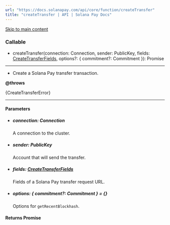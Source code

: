 ```yaml
---
url: "https://docs.solanapay.com/api/core/function/createTransfer"
title: "createTransfer | API | Solana Pay Docs"
---
```


[Skip to main content](https://docs.solanapay.com/api/core/function/createTransfer#)

### Callable

- createTransfer(connection: Connection, sender: PublicKey, fields: [CreateTransferFields](https://docs.solanapay.com/api/core/interface/CreateTransferFields), options?: { commitment?: Commitment }): Promise<Transaction>

* * *

- Create a Solana Pay transfer transaction.





**@throws**



{CreateTransferError}






* * *



#### Parameters



  - ##### connection: Connection








    A connection to the cluster.

  - ##### sender: PublicKey








    Account that will send the transfer.

  - ##### fields: [CreateTransferFields](https://docs.solanapay.com/api/core/interface/CreateTransferFields)








    Fields of a Solana Pay transfer request URL.

  - ##### options: { commitment?: Commitment } = {}








    Options for `getRecentBlockhash`.


#### Returns Promise<Transaction>